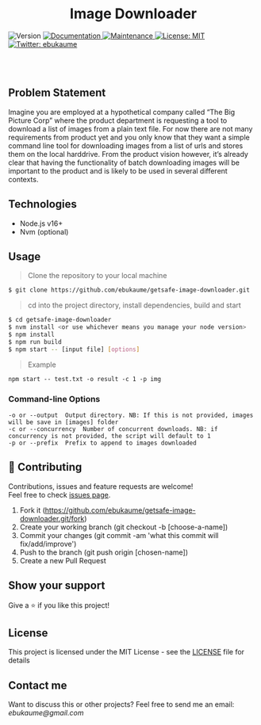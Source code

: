 <h1 align="center">Image Downloader</h1>
<p>
  <img alt="Version" src="https://img.shields.io/badge/version-1.0.0-blue.svg?cacheSeconds=2592000" />
  <a href="https://github.com/ebukaume/getsafe-image-downloader#readme" target="_blank">
    <img alt="Documentation" src="https://img.shields.io/badge/documentation-yes-brightgreen.svg" />
  </a>
  <a href="https://github.com/ebukaume/getsafe-image-downloader/graphs/commit-activity" target="_blank">
    <img alt="Maintenance" src="https://img.shields.io/badge/Maintained%3F-yes-green.svg" />
  </a>
  <a href="https://github.com/ebukaume/getsafe-image-downloader/blob/master/LICENSE" target="_blank">
    <img alt="License: MIT" src="https://img.shields.io/github/license/ebukaume/bookstore-api" />
  </a>
  <a href="https://twitter.com/ebukaume" target="_blank">
    <img alt="Twitter: ebukaume" src="https://img.shields.io/twitter/follow/ebukaume.svg?style=social" />
  </a>
</p>
<br>
<br>

## Problem Statement

Imagine you are employed at a hypothetical company called “The Big Picture Corp” where
the product department is requesting a tool to download a list of images from a plain text
file. For now there are not many requirements from product yet and you only know that they
want a simple command line tool for downloading images from a list of urls and stores them
on the local harddrive. From the product vision however, it’s already clear that having the
functionality of batch downloading images will be important to the product and is likely to
be used in several different contexts.

## Technologies

- Node.js v16+
- Nvm (optional)


## Usage

> Clone the repository to your local machine

```sh
$ git clone https://github.com/ebukaume/getsafe-image-downloader.git
```

> cd into the project directory, install dependencies, build and start

```sh
$ cd getsafe-image-downloader
$ nvm install <or use whichever means you manage your node version>
$ npm install
$ npm run build
$ npm start -- [input file] [options]
```
> Example

` npm start -- test.txt -o result -c 1 -p img `

### Command-line Options 

```
-o or --output  Output directory. NB: If this is not provided, images will be save in [images] folder
-c or --concurrency  Number of concurrent downloads. NB: if concurrency is not provided, the script will default to 1
-p or --prefix  Prefix to append to images downloaded
```

## 🤝 Contributing

Contributions, issues and feature requests are welcome!<br />Feel free to check [issues page](https://github.com/ebukaume/getsafe-image-downloader/issues).

1. Fork it (https://github.com/ebukaume/getsafe-image-downloader.git/fork)
2. Create your working branch (git checkout -b [choose-a-name])
3. Commit your changes (git commit -am 'what this commit will fix/add/improve')
4. Push to the branch (git push origin [chosen-name])
5. Create a new Pull Request

## Show your support

Give a ⭐️ if you like this project!

## License

This project is licensed under the MIT License - see the [LICENSE](./LICENSE) file for details

## Contact me

Want to discuss this or other projects? Feel free to send me an email: _ebukaume@gmail.com_
